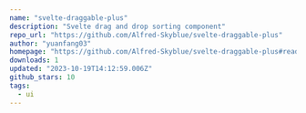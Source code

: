 ```yaml
---
name: "svelte-draggable-plus"
description: "Svelte drag and drop sorting component"
repo_url: "https://github.com/Alfred-Skyblue/svelte-draggable-plus"
author: "yuanfang03"
homepage: "https://github.com/Alfred-Skyblue/svelte-draggable-plus#readme"
downloads: 1
updated: "2023-10-19T14:12:59.006Z"
github_stars: 10
tags: 
  - ui
---
```

